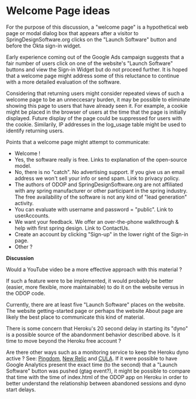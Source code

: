 # Welcome Page ideas

For the purpose of this discussion, a "welcome page" is a hypothetical web page or modal dialog box 
that appears after a visitor to SpringDesignSoftware.org clicks on the "Launch Software" button and before the Okta sign-in widget.

Early experience coming out of the Google Ads campaign suggests that a fair number of users
click on one of the website's "Launch Software" buttons and view the
Sign-in Widget but do not proceed further. 
It is hoped that a welcome page might address some of this reluctance to continue with 
a more detailed evaluation of the software.

Considering that returning users might consider repeated views of such a welcome page to be an unneccesary burden, 
it may be possible to eliminate showing this page to users that have already seen it.
For example, a cookie might be placed in the browser of users at the time that the page is initially displayed.
Future display of the page could be suppressed for users with the cookie. 
Similarily, IP addresses in the log_usage table might be used to identify returning users.

Points that a welcome page might attempt to communicate:
  - Welcome !
  - Yes, the software really is free.  Links to explanation of the open-source model.
  - No, there is no "catch".  No advertising support.  If you give us an email address we won't sell your info or send spam. Link to privacy policy.
  - The authors of ODOP and SpringDesignSoftware.org are not affiliated with any spring manufacturer or other participant in the spring industry.   
    The free availability of the software is not any kind of "lead generation" activity. 
  - You can evaluate with username and password = "public". Link to userAccounts.
  - We want your feedback.  We offer an over-the-phone walkthrough & help with first spring design.  Link to ContactUs.
  - Create an account by clicking "Sign-up" in the lower right of the Sign-in page. 
  - Other ?   


**Discussion**  

Would a YouTube video be a more effective approach with this material ?

If such a feature were to be implemented, it would probably be better (easier, more flexible, more maintainable) to do it on the website versus in the ODOP code.   

Currently, there are at least five "Launch Software" places on the website.
The website getting-started page or perhaps the website About page are likely the best place to communicate this kind of material.   

There is some concern that Heroku's 20 second delay in starting its "dyno" is a possible source of the abandonment behavior described above. 
Is it time to move beyond the Heroku free account ?   

Are there other ways such as a monitoring service to keep the Heroku dyno active ? 
See: [Pingdom](https://www.pingdom.com/), [New Relic](https://newrelic.com/) and [CULA](https://cula.io). 
If it were possible to have Google Analytics present the exact time (to the second) that a "Launch Software" button was pushed (gtag event?),
it might be possible to compare that time with the time of index.html of the ODOP app on Heroku
in order to better understand the relationship between abandoned sessions and dyno start delays.

